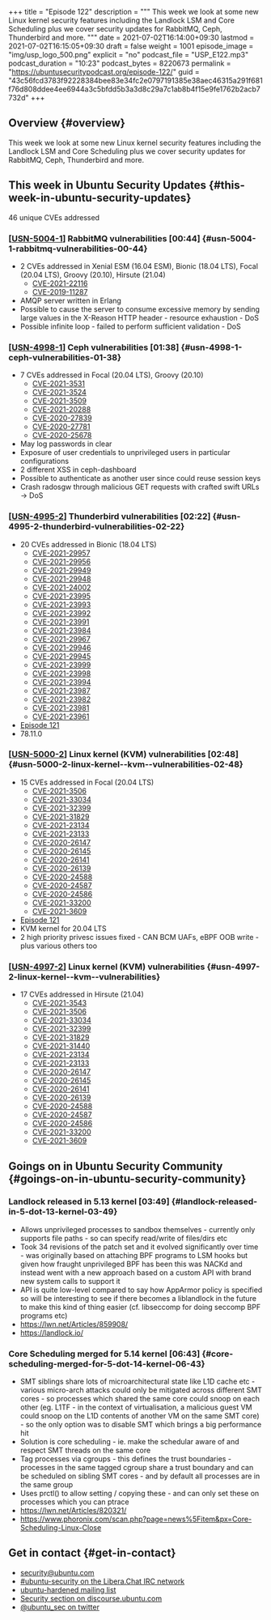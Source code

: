 +++
title = "Episode 122"
description = """
  This week we look at some new Linux kernel security features including the
  Landlock LSM and Core Scheduling plus we cover security updates for
  RabbitMQ, Ceph, Thunderbird and more.
  """
date = 2021-07-02T16:14:00+09:30
lastmod = 2021-07-02T16:15:05+09:30
draft = false
weight = 1001
episode_image = "img/usp_logo_500.png"
explicit = "no"
podcast_file = "USP_E122.mp3"
podcast_duration = "10:23"
podcast_bytes = 8220673
permalink = "https://ubuntusecuritypodcast.org/episode-122/"
guid = "43c56fcd3783f92228384bee83e34fc2e0797191385e38aec46315a291f681f76d808ddee4ee6944a3c5bfdd5b3a3d8c29a7c1ab8b4f15e9fe1762b2acb7732d"
+++

## Overview {#overview}

This week we look at some new Linux kernel security features including the
Landlock LSM and Core Scheduling plus we cover security updates for
RabbitMQ, Ceph, Thunderbird and more.


## This week in Ubuntu Security Updates {#this-week-in-ubuntu-security-updates}

46 unique CVEs addressed


### [[USN-5004-1](https://ubuntu.com/security/notices/USN-5004-1)] RabbitMQ vulnerabilities [00:44] {#usn-5004-1-rabbitmq-vulnerabilities-00-44}

-   2 CVEs addressed in Xenial ESM (16.04 ESM), Bionic (18.04 LTS), Focal (20.04 LTS), Groovy (20.10), Hirsute (21.04)
    -   [CVE-2021-22116](https://ubuntu.com/security/CVE-2021-22116) <!-- medium -->
    -   [CVE-2019-11287](https://ubuntu.com/security/CVE-2019-11287) <!-- low -->
-   AMQP server written in Erlang
-   Possible to cause the server to consume excessive memory by sending large
    values in the X-Reason HTTP header - resource exhaustion - DoS
-   Possible infinite loop - failed to perform sufficient validation - DoS


### [[USN-4998-1](https://ubuntu.com/security/notices/USN-4998-1)] Ceph vulnerabilities [01:38] {#usn-4998-1-ceph-vulnerabilities-01-38}

-   7 CVEs addressed in Focal (20.04 LTS), Groovy (20.10)
    -   [CVE-2021-3531](https://ubuntu.com/security/CVE-2021-3531) <!-- medium -->
    -   [CVE-2021-3524](https://ubuntu.com/security/CVE-2021-3524) <!-- medium -->
    -   [CVE-2021-3509](https://ubuntu.com/security/CVE-2021-3509) <!-- medium -->
    -   [CVE-2021-20288](https://ubuntu.com/security/CVE-2021-20288) <!-- medium -->
    -   [CVE-2020-27839](https://ubuntu.com/security/CVE-2020-27839) <!-- medium -->
    -   [CVE-2020-27781](https://ubuntu.com/security/CVE-2020-27781) <!-- medium -->
    -   [CVE-2020-25678](https://ubuntu.com/security/CVE-2020-25678) <!-- low -->
-   May log passwords in clear
-   Exposure of user credentials to unprivileged users in particular
    configurations
-   2 different XSS in ceph-dashboard
-   Possible to authenticate as another user since could reuse session keys
-   Crash radosgw through malicious GET requests with crafted swift URLs ->
    DoS


### [[USN-4995-2](https://ubuntu.com/security/notices/USN-4995-2)] Thunderbird vulnerabilities [02:22] {#usn-4995-2-thunderbird-vulnerabilities-02-22}

-   20 CVEs addressed in Bionic (18.04 LTS)
    -   [CVE-2021-29957](https://ubuntu.com/security/CVE-2021-29957) <!-- medium -->
    -   [CVE-2021-29956](https://ubuntu.com/security/CVE-2021-29956) <!-- medium -->
    -   [CVE-2021-29949](https://ubuntu.com/security/CVE-2021-29949) <!-- low -->
    -   [CVE-2021-29948](https://ubuntu.com/security/CVE-2021-29948) <!-- low -->
    -   [CVE-2021-24002](https://ubuntu.com/security/CVE-2021-24002) <!-- medium -->
    -   [CVE-2021-23995](https://ubuntu.com/security/CVE-2021-23995) <!-- medium -->
    -   [CVE-2021-23993](https://ubuntu.com/security/CVE-2021-23993) <!-- medium -->
    -   [CVE-2021-23992](https://ubuntu.com/security/CVE-2021-23992) <!-- medium -->
    -   [CVE-2021-23991](https://ubuntu.com/security/CVE-2021-23991) <!-- medium -->
    -   [CVE-2021-23984](https://ubuntu.com/security/CVE-2021-23984) <!-- medium -->
    -   [CVE-2021-29967](https://ubuntu.com/security/CVE-2021-29967) <!-- medium -->
    -   [CVE-2021-29946](https://ubuntu.com/security/CVE-2021-29946) <!-- medium -->
    -   [CVE-2021-29945](https://ubuntu.com/security/CVE-2021-29945) <!-- medium -->
    -   [CVE-2021-23999](https://ubuntu.com/security/CVE-2021-23999) <!-- medium -->
    -   [CVE-2021-23998](https://ubuntu.com/security/CVE-2021-23998) <!-- medium -->
    -   [CVE-2021-23994](https://ubuntu.com/security/CVE-2021-23994) <!-- medium -->
    -   [CVE-2021-23987](https://ubuntu.com/security/CVE-2021-23987) <!-- medium -->
    -   [CVE-2021-23982](https://ubuntu.com/security/CVE-2021-23982) <!-- medium -->
    -   [CVE-2021-23981](https://ubuntu.com/security/CVE-2021-23981) <!-- medium -->
    -   [CVE-2021-23961](https://ubuntu.com/security/CVE-2021-23961) <!-- medium -->
-   [Episode 121](https://ubuntusecuritypodcast.org/episode-121/)
-   78.11.0


### [[USN-5000-2](https://ubuntu.com/security/notices/USN-5000-2)] Linux kernel (KVM) vulnerabilities [02:48] {#usn-5000-2-linux-kernel--kvm--vulnerabilities-02-48}

-   15 CVEs addressed in Focal (20.04 LTS)
    -   [CVE-2021-3506](https://ubuntu.com/security/CVE-2021-3506) <!-- medium -->
    -   [CVE-2021-33034](https://ubuntu.com/security/CVE-2021-33034) <!-- medium -->
    -   [CVE-2021-32399](https://ubuntu.com/security/CVE-2021-32399) <!-- medium -->
    -   [CVE-2021-31829](https://ubuntu.com/security/CVE-2021-31829) <!-- medium -->
    -   [CVE-2021-23134](https://ubuntu.com/security/CVE-2021-23134) <!-- medium -->
    -   [CVE-2021-23133](https://ubuntu.com/security/CVE-2021-23133) <!-- medium -->
    -   [CVE-2020-26147](https://ubuntu.com/security/CVE-2020-26147) <!-- medium -->
    -   [CVE-2020-26145](https://ubuntu.com/security/CVE-2020-26145) <!-- medium -->
    -   [CVE-2020-26141](https://ubuntu.com/security/CVE-2020-26141) <!-- medium -->
    -   [CVE-2020-26139](https://ubuntu.com/security/CVE-2020-26139) <!-- medium -->
    -   [CVE-2020-24588](https://ubuntu.com/security/CVE-2020-24588) <!-- medium -->
    -   [CVE-2020-24587](https://ubuntu.com/security/CVE-2020-24587) <!-- medium -->
    -   [CVE-2020-24586](https://ubuntu.com/security/CVE-2020-24586) <!-- medium -->
    -   [CVE-2021-33200](https://ubuntu.com/security/CVE-2021-33200) <!-- high -->
    -   [CVE-2021-3609](https://ubuntu.com/security/CVE-2021-3609) <!-- high -->
-   [Episode 121](https://ubuntusecuritypodcast.org/episode-121/)
-   KVM kernel for 20.04 LTS
-   2 high priority privesc issues fixed - CAN BCM UAFs, eBPF OOB write -
    plus various others too


### [[USN-4997-2](https://ubuntu.com/security/notices/USN-4997-2)] Linux kernel (KVM) vulnerabilities {#usn-4997-2-linux-kernel--kvm--vulnerabilities}

-   17 CVEs addressed in Hirsute (21.04)
    -   [CVE-2021-3543](https://ubuntu.com/security/CVE-2021-3543) <!-- medium -->
    -   [CVE-2021-3506](https://ubuntu.com/security/CVE-2021-3506) <!-- medium -->
    -   [CVE-2021-33034](https://ubuntu.com/security/CVE-2021-33034) <!-- medium -->
    -   [CVE-2021-32399](https://ubuntu.com/security/CVE-2021-32399) <!-- medium -->
    -   [CVE-2021-31829](https://ubuntu.com/security/CVE-2021-31829) <!-- medium -->
    -   [CVE-2021-31440](https://ubuntu.com/security/CVE-2021-31440) <!-- medium -->
    -   [CVE-2021-23134](https://ubuntu.com/security/CVE-2021-23134) <!-- medium -->
    -   [CVE-2021-23133](https://ubuntu.com/security/CVE-2021-23133) <!-- medium -->
    -   [CVE-2020-26147](https://ubuntu.com/security/CVE-2020-26147) <!-- medium -->
    -   [CVE-2020-26145](https://ubuntu.com/security/CVE-2020-26145) <!-- medium -->
    -   [CVE-2020-26141](https://ubuntu.com/security/CVE-2020-26141) <!-- medium -->
    -   [CVE-2020-26139](https://ubuntu.com/security/CVE-2020-26139) <!-- medium -->
    -   [CVE-2020-24588](https://ubuntu.com/security/CVE-2020-24588) <!-- medium -->
    -   [CVE-2020-24587](https://ubuntu.com/security/CVE-2020-24587) <!-- medium -->
    -   [CVE-2020-24586](https://ubuntu.com/security/CVE-2020-24586) <!-- medium -->
    -   [CVE-2021-33200](https://ubuntu.com/security/CVE-2021-33200) <!-- high -->
    -   [CVE-2021-3609](https://ubuntu.com/security/CVE-2021-3609) <!-- high -->


## Goings on in Ubuntu Security Community {#goings-on-in-ubuntu-security-community}


### Landlock released in 5.13 kernel [03:49] {#landlock-released-in-5-dot-13-kernel-03-49}

-   Allows unprivileged processes to sandbox themselves - currently only
    supports file paths - so can specify read/write of files/dirs etc
-   Took 34 revisions of the patch set and it evolved significantly over
    time - was originally based on attaching BPF programs to LSM hooks but
    given how fraught unprivileged BPF has been this was NACKd and instead
    went with a new approach based on a custom API with brand new system
    calls to support it
-   API is quite low-level compared to say how AppArmor policy is specified
    so will be interesting to see if there becomes a liblandlock in the
    future to make this kind of thing easier (cf. libseccomp for doing
    seccomp BPF programs etc)
-   <https://lwn.net/Articles/859908/>
-   <https://landlock.io/>


### Core Scheduling merged for 5.14 kernel [06:43] {#core-scheduling-merged-for-5-dot-14-kernel-06-43}

-   SMT siblings share lots of microarchitectural state like L1D cache etc -
    various micro-arch attacks could only be mitigated across different SMT
    cores - so processes which shared the same core could snoop on each other
    (eg. L1TF - in the context of virtualisation, a malicious guest VM could
    snoop on the L1D contents of another VM on the same SMT core) - so the
    only option was to disable SMT which brings a big performance hit
-   Solution is core scheduling - ie. make the schedular aware of and respect
    SMT threads on the same core
-   Tag processes via cgroups - this defines the trust boundaries - processes
    in the same tagged cgroup share a trust boundary and can be scheduled on
    sibling SMT cores - and by default all processes are in the same group
-   Uses prctl() to allow setting / copying these - and can only set these on
    processes which you can ptrace
-   <https://lwn.net/Articles/820321/>
-   <https://www.phoronix.com/scan.php?page=news%5Fitem&px=Core-Scheduling-Linux-Close>


## Get in contact {#get-in-contact}

-   [security@ubuntu.com](mailto:security@ubuntu.com)
-   [#ubuntu-security on the Libera.Chat IRC network](https://libera.chat)
-   [ubuntu-hardened mailing list](https://lists.ubuntu.com/mailman/listinfo/ubuntu-hardened)
-   [Security section on discourse.ubuntu.com](https://discourse.ubuntu.com/c/security)
-   [@ubuntu\_sec on twitter](https://twitter.com/ubuntu%5Fsec)
